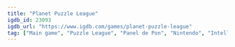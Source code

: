 ```yaml
---
title: "Planet Puzzle League"
igdb_id: 23093
igdb_url: "https://www.igdb.com/games/planet-puzzle-league"
tag: ["Main game", "Puzzle League", "Panel de Pon", "Nintendo", "Intelligent Systems Co., Ltd.", "Puzzle", "Single player", "Multiplayer", "Side view"]
---
```


